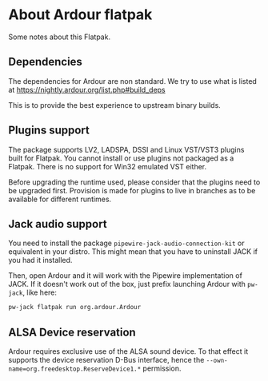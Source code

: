 About Ardour flatpak
====================

Some notes about this Flatpak.

Dependencies
------------

The dependencies for Ardour are non standard. We try to use what is
listed at https://nightly.ardour.org/list.php#build_deps

This is to provide the best experience to upstream binary builds.

Plugins support
---------------

The package supports LV2, LADSPA, DSSI and Linux VST/VST3 plugins
built for Flatpak. You cannot install or use plugins not packaged as a
Flatpak. There is no support for Win32 emulated VST either.

Before upgrading the runtime used, please consider that the plugins
need to be upgraded first. Provision is made for plugins to live in
branches as to be available for different runtimes.

Jack audio support
------------------

You need to install the package `pipewire-jack-audio-connection-kit` or
equivalent in your distro. This might mean that you have to uninstall
JACK if you had it installed.

Then, open Ardour and it will work with the Pipewire implementation of
JACK. If it doesn't work out of the box, just prefix launching Ardour
with `pw-jack`, like here:

```sh
pw-jack flatpak run org.ardour.Ardour
```

ALSA Device reservation
-----------------------

Ardour requires exclusive use of the ALSA sound device. To that effect
it supports the device reservation D-Bus interface, hence the
`--own-name=org.freedesktop.ReserveDevice1.*` permission.
